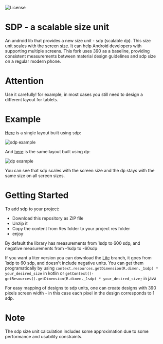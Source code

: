 ![License](https://img.shields.io/github/license/intuit/sdp)

# SDP - a scalable size unit
An android lib that provides a new size unit - sdp (scalable dp). This size unit scales with the screen size. It can help Android developers with supporting multiple screens.
This fork uses 390 as a baseline, providing consistent measurements between material design guidelines and sdp size on a regular modern phone.

# Attention
Use it carefully! for example, in most cases you still need to design a different layout for tablets.

# Example
[Here](https://github.com/intuit/sdp/blob/master/sdp-android/src/main/res/layout/sdp_example.xml) is a single layout built using sdp:

![sdp example](https://github.com/intuit/sdp/blob/master/sdp_example.png)

And [here](https://github.com/intuit/sdp/blob/master/sdp-android/src/main/res/layout/dp_example.xml) is the same layout built using dp:

![dp example](https://github.com/intuit/sdp/blob/master/dp_example.png)

You can see that sdp scales with the screen size and the dp stays with the same size on all screen sizes.

# Getting Started

To add sdp to your project:

* Download this repository as ZIP file
* Unzip it
* Copy the content from Res folder to your project res folder
* enjoy

By default the library has measurements from 1sdp to 600 sdp, and negative measurements from -1sdp to -60sdp

If you want a liter version you can download the [Lite](https://github.com/elMuso/sdp-modern/archive/refs/heads/lite.zip) branch, it goes from 1sdp to 60 sdp, and doesn't include negative units. You can get them 
programatically by using `context.resources.getDimension(R.dimen._1sdp) * your_desired_size` in kotlin or `getContext()-getResources().getDimension(R.dimen._1sdp) * your_desired_size;` in java

For easy mapping of designs to sdp units, one can create designs with 390 pixels screen width - in this case each pixel in the design corresponds to 1 sdp.

# Note
The sdp size unit calculation includes some approximation due to some performance and usability constraints.
